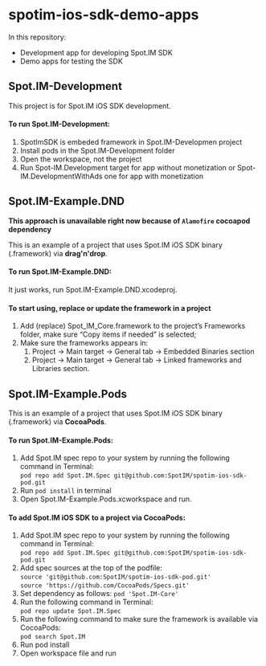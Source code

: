 # spotim-ios-sdk-demo-apps
In this repository:
* Development app for developing Spot.IM SDK
* Demo apps for testing the SDK

## Spot.IM-Development
This project is for Spot.IM iOS SDK development.

#### To run Spot.IM-Development:
1. SpotImSDK is embeded framework in Spot.IM-Developmen project
2. Install pods in the Spot.IM-Development folder
3. Open the workspace, not the project
4. Run Spot-IM.Development target for app without monetization or  Spot-IM.DevelopmentWithAds one for app with 
monetization

## Spot.IM-Example.DND
**This approach is unavailable right now because of `Alamofire` cocoapod dependency**

This is an example of a project that uses Spot.IM iOS SDK binary (.framework) via **drag'n'drop**.

#### To run Spot.IM-Example.DND:
It just works, run Spot.IM-Example.DND.xcodeproj.

#### To start using, replace or update the framework in a project
1. Add (replace) Spot_IM_Core.framework to the project’s Frameworks folder, make sure “Copy items if needed” is selected;
2. Make sure the frameworks appears in:
    1. Project -> Main target -> General tab -> Embedded Binaries section
    2. Project -> Main target -> General tab -> Linked frameworks and Libraries section.

## Spot.IM-Example.Pods
This is an example of a project that uses Spot.IM iOS SDK binary (.framework) via **CocoaPods**.

#### To run Spot.IM-Example.Pods:
1. Add Spot.IM spec repo to your system by running the following command in Terminal:  
`pod repo add Spot.IM.Spec git@github.com:SpotIM/spotim-ios-sdk-pod.git`  
2. Run `pod install` in terminal
3. Open Spot.IM-Example.Pods.xcworkspace and run.

#### To add Spot.IM iOS SDK to a project via CocoaPods:
1. Add Spot.IM spec repo to your system by running the following command in Terminal:  
  `pod repo add Spot.IM.Spec git@github.com:SpotIM/spotim-ios-sdk-pod.git`
2. Add spec sources at the top of the podfile:  
  `source 'git@github.com:SpotIM/spotim-ios-sdk-pod.git'`  
  `source 'https://github.com/CocoaPods/Specs.git'`  
3. Set dependency as follows: `pod 'Spot.IM-Core'`
4. Run the following command in Terminal:  
  `pod repo update Spot.IM.Spec`
4. Run the following command to make sure the framework is available via CocoaPods:  
  `pod search Spot.IM`  
5. Run pod install
6. Open workspace file and run
